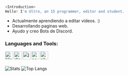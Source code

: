 ```js
<Introduction>
Hello! I'm Ultro, an 15 programmer, editor and student.
```

-  Actualmente aprendiendo a editar videos. :)
-  Desarrollando paginas web. 
-  Ayudo y creo Bots de Discord. <br />

### Languages and Tools:

<img align="left" alt="Visual Studio Code" width="26px" src="https://i.imgur.com/LwSdAlE.png" />
<img align="left" alt="discord.js" width="26px" src="https://i.imgur.com/SI1DZf3.png" />
<img align="left" alt="js" width="26px" src="https://i.imgur.com/3u1wzwE.png" />
<img align="left" alt="node.js" width="26px" src="https://i.imgur.com/tYLFZBh.png" /> 
<img align="left" alt="photoshop" width="26px" src="https://i.imgur.com/OC1RcS5.jpg" /> <br />

<br />

![Stats](https://github-readme-stats.vercel.app/api?username=soyultro&show_icons=true&theme=radical)
![Top Langs](https://github-readme-stats.vercel.app/api/top-langs/?username=soyultro&layout=compact&theme=radical)
